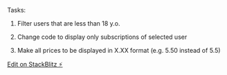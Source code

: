Tasks:

1) Filter users that are less than 18 y.o.

2) Change code to display only subscriptions of selected user

3) Make all prices to be displayed in X.XX format (e.g. 5.50 instead of 5.5)


[Edit on StackBlitz ⚡️](https://stackblitz.com/edit/angular-ivy-4lxe7z)
